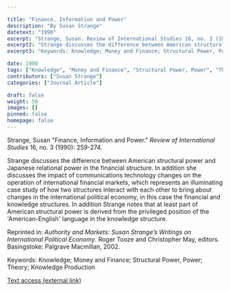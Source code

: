 ```yaml
---

title: "Finance, Information and Power"
description: "By Susan Strange"
datetext: "1990"
excerpt: "Strange, Susan. Review of International Studies 16, no. 3 (1990): 259-274."
excerpt2: "Strange discusses the difference between American structural power and Japanese relational power in the financial structure. In addition she discusses the impact of communications technology changes on the operation of international financial markets, which represents an illuminating case study of how two structures interact with each other to bring about changes in the international political economy, in this case the financial and knowledge structures. In addition Strange notes that at least part of American structural power is derived from the privileged position of the 'American-English' language in the knowledge structure. Reprinted in: Authority and Markets: Susan Strange’s Writings on International Political Economy. Roger Tooze and Christopher May, editors. Basingstoke: Palgrave Macmillan, 2002."
excerpt3: "Keywords: Knowledge; Money and Finance; Structural Power, Power; Theory; Knowledge Production"

date: 1990
tags: ["Knowledge", "Money and Finance", "Structural Power, Power", "Theory", "1990's"]
contributors: ["Susan Strange"]
categories: ["Journal Article"]

draft: false
weight: 50
images: []
pinned: false
homepage: false
---
```


Strange, Susan "Finance, Information and Power." *Review of International Studies* 16, no. 3 (1990): 259-274.

Strange discusses the difference between American structural power and Japanese relational power in the financial structure. In addition she discusses the impact of communications technology changes on the operation of international financial markets, which represents an illuminating case study of how two structures interact with each other to bring about changes in the international political economy, in this case the financial and knowledge structures. In addition Strange notes that at least part of American structural power is derived from the privileged position of the 'American-English' language in the knowledge structure.

Reprinted in: *Authority and Markets: Susan Strange’s Writings on International Political Economy*. Roger Tooze and Christopher May, editors. Basingstoke: Palgrave Macmillan, 2002.

Keywords: Knowledge; Money and Finance; Structural Power, Power; Theory; Knowledge Production

[Text access (external link)](https://doi.org/10.1017/S0260210500112501)

